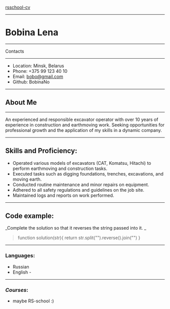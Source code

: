 [rsschool-cv](https://annavoloshina.github.io/rsschool-cv/)

---

# Bobina Lena

---

Contacts

---

- Location: Minsk, Belarus
- Phone: +375 99 123 40 10
- Email: bobo@gmail.com
- Github: BobinaNo

---

## About Me

---

An experienced and responsible excavator operator with over 10 years of experience in construction and earthmoving work. Seeking opportunities for professional growth and the application of my skills in a dynamic company.

---

## Skills and Proficiency:

- Operated various models of excavators (CAT, Komatsu, Hitachi) to perform earthmoving and construction tasks.
- Executed tasks such as digging foundations, trenches, excavations, and moving earth.
- Conducted routine maintenance and minor repairs on equipment.
- Adhered to all safety regulations and guidelines on the job site.
- Maintained logs and reports on work performed.

---

## Code example:

_Complete the solution so that it reverses the string passed into it. _

> function solution(str){
> return str.split("").reverse().join("")
> }

---

### Languages:

- Russian
- English -

---

### _Courses_:

- maybe RS-school :)
